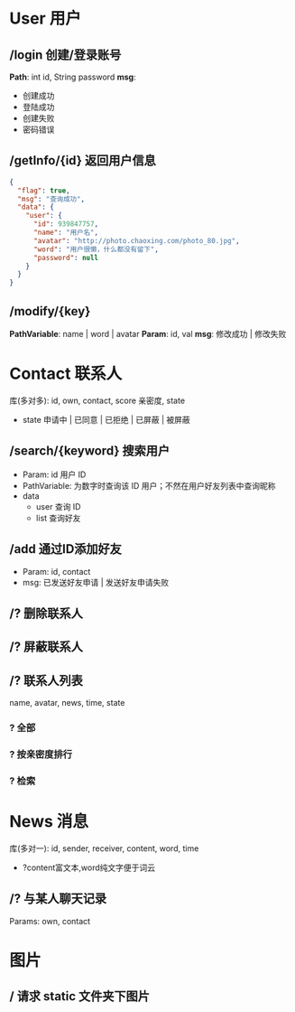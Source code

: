 # User 用户

## /login 创建/登录账号
**Path**: int id, String password
**msg**: 
+ 创建成功
+ 登陆成功
+ 创建失败
+ 密码错误

## /getInfo/{id} 返回用户信息

```json
{
  "flag": true,
  "msg": "查询成功",
  "data": {
    "user": {
      "id": 939847757,
      "name": "用户名",
      "avatar": "http://photo.chaoxing.com/photo_80.jpg",
      "word": "用户很懒，什么都没有留下",
      "password": null
    }
  }
}
```

## /modify/{key}
**PathVariable**: name | word | avatar
**Param**: id, val
**msg**: 修改成功 | 修改失败

# Contact 联系人
库(多对多): id, own, contact, score 亲密度, state
+ state 申请中 | 已同意 | 已拒绝 | 已屏蔽 | 被屏蔽

## /search/{keyword} 搜索用户
+ Param: id 用户 ID
+ PathVariable: 为数字时查询该 ID 用户；不然在用户好友列表中查询昵称
+ data
  + user 查询 ID
  + list 查询好友

## /add 通过ID添加好友
+ Param: id, contact
+ msg: 已发送好友申请 | 发送好友申请失败

## /? 删除联系人

## /? 屏蔽联系人

## /? 联系人列表
name, avatar, news, time, state
### ? 全部
### ? 按亲密度排行
### ? 检索

# News 消息
库(多对一): id, sender, receiver, content, word, time
+ ?content富文本,word纯文字便于词云

## /? 与某人聊天记录
Params: own, contact

# 图片

## / 请求 static 文件夹下图片